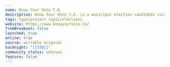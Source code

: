```yaml
---
name: Know Your Vote T.O.
description: Know Your Vote T.O. is a municipal election candidate civic learning website developed by the Toronto Public Library.
tags: type/project topic/elections
website: https://www.knowyourvote.to/
fromBreakout: false
launched: true
online: true
source: airtable original
hacknight: "[[376]]"
community_status: unknown
feature: false
---
```

